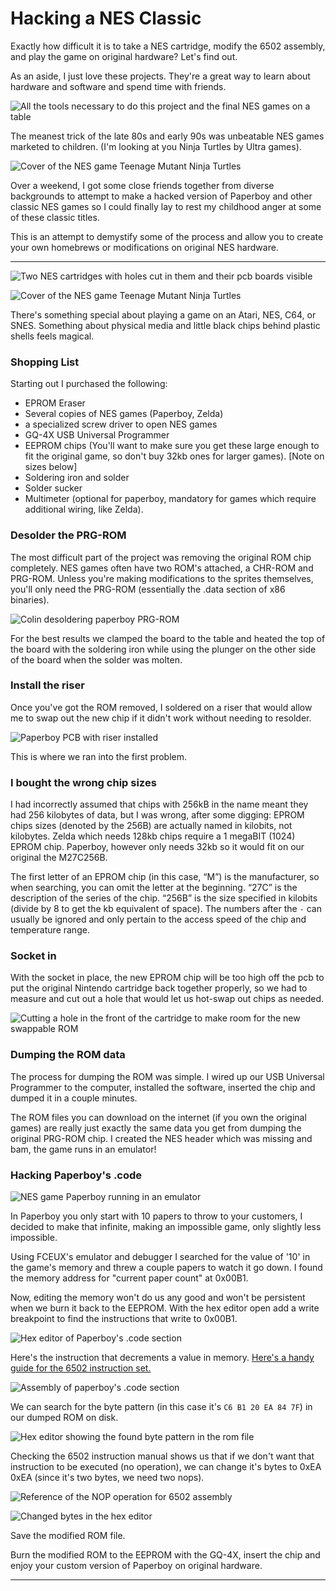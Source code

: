 # Hacking a NES Classic

Exactly how difficult it is to take a NES cartridge, modify the 6502 assembly, and play the game on original hardware? Let's find out.

As an aside, I just love these projects. They're a great way to learn about hardware and software and spend time with friends.

![All the tools necessary to do this project and the final NES games on a table](images/hacking-a-nes-classic/featured.jpg)

The meanest trick of the late 80s and early 90s was unbeatable NES games marketed to children. (I'm looking at you Ninja Turtles by Ultra games).

![Cover of the NES game Teenage Mutant Ninja Turtles](/images/hacking-a-nes-classic/tmnt.jpg)

Over a weekend, I got some close friends together from diverse backgrounds to attempt to make a hacked version of Paperboy and other classic NES games so I could finally lay to rest my childhood anger at some of these classic titles.

This is an attempt to demystify some of the process and allow you to create your own homebrews or modifications on original NES hardware.

--- 

![Two NES cartridges with holes cut in them and their pcb boards visible](/images/hacking-a-nes-classic/disassembled-cartridges.jpg)

![Cover of the NES game Teenage Mutant Ninja Turtles](/images/hacking-a-nes-classic/colin-and-john.jpg)

There's something special about playing a game on an Atari, NES, C64, or SNES. Something about physical media and little black chips behind plastic shells feels magical.

### Shopping List

Starting out I purchased the following:

* EPROM Eraser
* Several copies of NES games (Paperboy, Zelda)
* a specialized screw driver to open NES games
* GQ-4X USB Universal Programmer
* EEPROM chips (You'll want to make sure you get these large enough to fit the original game, so don't buy 32kb ones for larger games). [Note on sizes below]
* Soldering iron and solder
* Solder sucker
* Multimeter (optional for paperboy, mandatory for games which require additional wiring, like Zelda).

### Desolder the PRG-ROM

The most difficult part of the project was removing the original ROM chip completely.  NES games often have two ROM's attached, a CHR-ROM and PRG-ROM.  Unless you're making modifications to the sprites themselves, you'll only need the PRG-ROM (essentially the .data section of x86 binaries).

![Colin desoldering paperboy PRG-ROM](/images/hacking-a-nes-classic/colin-desoldering.jpg)

For the best results we clamped the board to the table and heated the top of the board with the soldering iron while using the plunger on the other side of the board when the solder was molten.

### Install the riser

Once you've got the ROM removed, I soldered on a riser that would allow me to swap out the new chip if it didn't work without needing to resolder.

![Paperboy PCB with riser installed](/images/hacking-a-nes-classic/riser-installed.jpg)

This is where we ran into the first problem.

### I bought the wrong chip sizes

I had incorrectly assumed that chips with 256kB in the name meant they had 256 kilobytes of data, but I was wrong, after some digging: EPROM chips sizes (denoted by the 256B) are actually named in kilobits, not kilobytes.  Zelda which needs 128kb chips require a 1 megaBIT (1024) EPROM chip.  Paperboy, however only needs 32kb so it would fit on our original the M27C256B.

The first letter of an EPROM chip (in this case, “M”) is the manufacturer, so when searching, you can omit the letter at the beginning.  “27C” is the description of the series of the chip.  “256B” is the size specified in kilobits (divide by 8 to get the kb equivalent of space).  The numbers after the ```-``` can usually be ignored and only pertain to the access speed of the chip and temperature range.

### Socket in

With the socket in place, the new EPROM chip will be too high off the pcb to put the original Nintendo cartridge back together properly, so we had to measure and cut out a hole that would let us hot-swap out chips as needed.

![Cutting a hole in the front of the cartridge to make room for the new swappable ROM](/images/hacking-a-nes-classic/cutting-the-cartridge.jpg)

### Dumping the ROM data

The process for dumping the ROM was simple.  I wired up our USB Universal Programmer to the computer, installed the software, inserted the chip and dumped it in a couple minutes.

The ROM files you can download on the internet (if you own the original games) are really just exactly the same data you get from dumping the original PRG-ROM chip.  I created the NES header which was missing and bam, the game runs in an emulator!

### Hacking Paperboy's .code

![NES game Paperboy running in an emulator](/images/hacking-a-nes-classic/paperboy.jpg)

In Paperboy you only start with 10 papers to throw to your customers, I decided to make that infinite, making an impossible game, only slightly less impossible.

Using FCEUX's emulator and debugger I searched for the value of '10' in the game's memory and threw a couple papers to watch it go down.  I found the memory address for "current paper count" at 0x00B1.

Now, editing the memory won't do us any good and won't be persistent when we burn it back to the EEPROM.  With the hex editor open add a write breakpoint to find the instructions that write to 0x00B1.

![Hex editor of Paperboy's .code section](/images/hacking-a-nes-classic/hex-editor.jpg)

Here's the instruction that decrements a value in memory. [Here's a handy guide for the 6502 instruction set.](https://www.masswerk.at/6502/6502_instruction_set.html)

![Assembly of paperboy's .code section](/images/hacking-a-nes-classic/dec.jpg)

We can search for the byte pattern (in this case it's `C6 B1 20 EA 84 7F`) in our dumped ROM on disk.

![Hex editor showing the found byte pattern in the rom file](/images/hacking-a-nes-classic/paperboy-010.jpg)

Checking the 6502 instruction manual shows us that if we don't want that instruction to be executed (no operation), we can change it's bytes to 0xEA 0xEA (since it's two bytes, we need two nops).

![Reference of the NOP operation for 6502 assembly](/images/hacking-a-nes-classic/nop.jpg)

![Changed bytes in the hex editor](/images/hacking-a-nes-classic/bytes.jpg)

Save the modified ROM file.

Burn the modified ROM to the EEPROM with the GQ-4X, insert the chip and enjoy your custom version of Paperboy on original hardware.

___